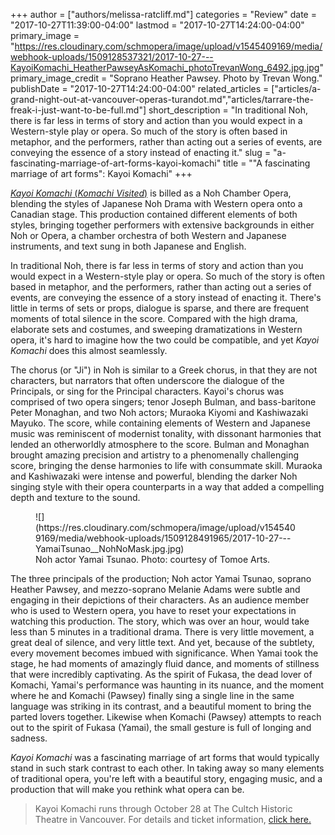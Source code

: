 +++
author = ["authors/melissa-ratcliff.md"]
categories = "Review"
date = "2017-10-27T11:39:00-04:00"
lastmod = "2017-10-27T14:24:00-04:00"
primary_image = "https://res.cloudinary.com/schmopera/image/upload/v1545409169/media/webhook-uploads/1509128537321/2017-10-27---KayoiKomachi_HeatherPawseyAsKomachi_photoTrevanWong_6492.jpg.jpg"
primary_image_credit = "Soprano Heather Pawsey. Photo by Trevan Wong."
publishDate = "2017-10-27T14:24:00-04:00"
related_articles = ["articles/a-grand-night-out-at-vancouver-operas-turandot.md","articles/tarrare-the-freak-i-just-want-to-be-full.md"]
short_description = "In traditional Noh, there is far less in terms of story and action than you would expect in a Western-style play or opera. So much of the story is often based in metaphor, and the performers, rather than acting out a series of events, are conveying the essence of a story instead of enacting it."
slug = "a-fascinating-marriage-of-art-forms-kayoi-komachi"
title = "&quot;A fascinating marriage of art forms&quot;: Kayoi Komachi"
+++

[*Kayoi Komachi* (*Komachi Visited*)](http://www.tomoearts.org/Performances/TomoePerformancesKayoi.htm) is billed as a Noh Chamber Opera, blending the styles of Japanese Noh Drama with Western opera onto a Canadian stage. This production contained different elements of both styles, bringing together performers with extensive backgrounds in either Noh or Opera, a chamber orchestra of both Western and Japanese instruments, and text sung in both Japanese and English. 

In traditional Noh, there is far less in terms of story and action than you would expect in a Western-style play or opera. So much of the story is often based in metaphor, and the performers, rather than acting out a series of events, are conveying the essence of a story instead of enacting it. There's little in terms of sets or props, dialogue is sparse, and there are frequent moments of total silence in the score. Compared with the high drama, elaborate sets and costumes, and sweeping dramatizations in Western opera, it's hard to imagine how the two could be compatible, and yet *Kayoi Komachi* does this almost seamlessly. 

The chorus (or "Ji") in Noh is similar to a Greek chorus, in that they are not characters, but narrators that often underscore the dialogue of the Principals, or sing for the Principal characters. Kayoi's chorus was comprised of two opera singers; tenor Joseph Bulman, and bass-baritone Peter Monaghan, and two Noh actors; Muraoka Kiyomi and Kashiwazaki Mayuko. The score, while containing elements of Western and Japanese music was reminiscent of modernist tonality, with dissonant harmonies that lended an otherworldly atmosphere to the score. Bulman and Monaghan brought amazing precision and artistry to a phenomenally challenging score, bringing the dense harmonies to life with consummate skill. Muraoka and Kashiwazaki were intense and powerful, blending the darker Noh singing style with their opera counterparts in a way that added a compelling depth and texture to the sound. 

<figure data-type="image">![](https://res.cloudinary.com/schmopera/image/upload/v1545409169/media/webhook-uploads/1509128491965/2017-10-27---YamaiTsunao__NohNoMask.jpg.jpg)
<figcaption>Noh actor Yamai Tsunao. Photo: courtesy of Tomoe Arts.</figcaption>
</figure>

The three principals of the production; Noh actor Yamai Tsunao, soprano Heather Pawsey, and mezzo-soprano Melanie Adams were subtle and engaging in their depictions of their characters. As an audience member who is used to Western opera, you have to reset your expectations in watching this production. The story, which was over an hour, would take less than 5 minutes in a traditional drama. There is very little movement, a great deal of silence, and very little text. And yet, because of the subtlety, every movement becomes imbued with significance. When Yamai took the stage, he had moments of amazingly fluid dance, and moments of stillness that were incredibly captivating. As the spirit of Fukasa, the dead lover of Komachi, Yamai's performance was haunting in its nuance, and the moment where he and Komachi (Pawsey) finally sing a single line in the same language was striking in its contrast, and a beautiful moment to bring the parted lovers together. Likewise when Komachi (Pawsey) attempts to reach out to the spirit of Fukasa (Yamai), the small gesture is full of longing and sadness. 

*Kayoi Komachi* was a fascinating marriage of art forms that would typically stand in such stark contrast to each other. In taking away so many elements of traditional opera, you're left with a beautiful story, engaging music, and a production that will make you rethink what opera can be.

>Kayoi Komachi runs through October 28 at The Cultch Historic Theatre in Vancouver. For details and ticket information, [click here.](http://www.tomoearts.org/Performances/TomoePerformancesKayoi.htm)
